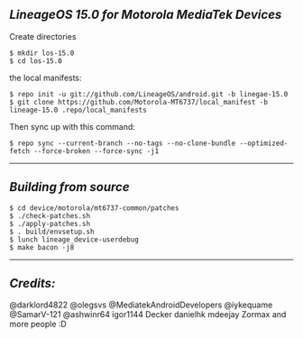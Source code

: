 _LineageOS 15.0 for Motorola MediaTek Devices_
------------------------------------

Create directories

	$ mkdir los-15.0
	$ cd los-15.0

the local manifests:

	$ repo init -u git://github.com/LineageOS/android.git -b linegae-15.0
	$ git clone https://github.com/Motorola-MT6737/local_manifest -b lineage-15.0 .repo/local_manifests

Then sync up with this command:

	$ repo sync --current-branch --no-tags --no-clone-bundle --optimized-fetch --force-broken --force-sync -j1

-------------
 
_Building from source_
---------------

	$ cd device/motorola/mt6737-common/patches
	$ ./check-patches.sh
	$ ./apply-patches.sh
	$ . build/envsetup.sh
	$ lunch lineage_device-userdebug
	$ make bacon -j8

-------------
 
_Credits:_
---------------
@darklord4822
@olegsvs 
@MediatekAndroidDevelopers 
@iykequame 
@SamarV-121 
@ashwinr64 
igor1144 
Decker 
danielhk 
mdeejay 
Zormax 
and more people :D
